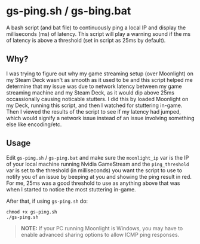 # gs-ping.sh / gs-bing.bat
A bash script (and bat file) to continuously ping a local IP and display the milliseconds (ms) of latency.  This script will play a warning sound if the ms of latency is above a threshold (set in script as 25ms by default).

## Why?
I was trying to figure out why my game streaming setup (over Moonlight) on my Steam Deck wasn't as smooth as it used to be and this script helped me determine that my issue was due to network latency between my game streaming machine and my Steam Deck, as it would dip above 25ms occassionally causing noticable stutters.  I did this by loaded Moonlight on my Deck, running this script, and then I watched for stuttering in-game.  Then I viewed the results of the script to see if my latency had jumped, which would signify a network issue instead of an issue involving something else like encoding/etc.

## Usage
Edit `gs-ping.sh` / `gs-ping.bat` and make sure the `moonlight_ip` var is the IP of your local machine running Nvidia GameStream and the `ping_threshold` var is set to the threshold (in milliseconds) you want the script to use to notify you of an issue by beeping at you and showing the ping result in red.  For me, 25ms was a good threshold to use as anything above that was when I started to notice the most stuttering in-game. 

After that, if using `gs-ping.sh` do:

```
chmod +x gs-ping.sh
./gs-ping.sh
```

>**NOTE:** If your PC running Moonlight is Windows, you may have to enable advanced sharing options to allow ICMP ping responses.
